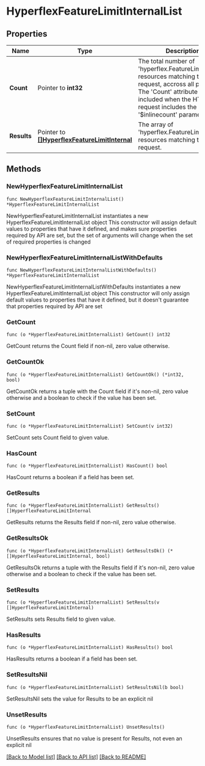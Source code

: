 # HyperflexFeatureLimitInternalList

## Properties

Name | Type | Description | Notes
------------ | ------------- | ------------- | -------------
**Count** | Pointer to **int32** | The total number of &#39;hyperflex.FeatureLimitInternal&#39; resources matching the request, accross all pages. The &#39;Count&#39; attribute is included when the HTTP GET request includes the &#39;$inlinecount&#39; parameter. | [optional] 
**Results** | Pointer to [**[]HyperflexFeatureLimitInternal**](HyperflexFeatureLimitInternal.md) | The array of &#39;hyperflex.FeatureLimitInternal&#39; resources matching the request. | [optional] 

## Methods

### NewHyperflexFeatureLimitInternalList

`func NewHyperflexFeatureLimitInternalList() *HyperflexFeatureLimitInternalList`

NewHyperflexFeatureLimitInternalList instantiates a new HyperflexFeatureLimitInternalList object
This constructor will assign default values to properties that have it defined,
and makes sure properties required by API are set, but the set of arguments
will change when the set of required properties is changed

### NewHyperflexFeatureLimitInternalListWithDefaults

`func NewHyperflexFeatureLimitInternalListWithDefaults() *HyperflexFeatureLimitInternalList`

NewHyperflexFeatureLimitInternalListWithDefaults instantiates a new HyperflexFeatureLimitInternalList object
This constructor will only assign default values to properties that have it defined,
but it doesn't guarantee that properties required by API are set

### GetCount

`func (o *HyperflexFeatureLimitInternalList) GetCount() int32`

GetCount returns the Count field if non-nil, zero value otherwise.

### GetCountOk

`func (o *HyperflexFeatureLimitInternalList) GetCountOk() (*int32, bool)`

GetCountOk returns a tuple with the Count field if it's non-nil, zero value otherwise
and a boolean to check if the value has been set.

### SetCount

`func (o *HyperflexFeatureLimitInternalList) SetCount(v int32)`

SetCount sets Count field to given value.

### HasCount

`func (o *HyperflexFeatureLimitInternalList) HasCount() bool`

HasCount returns a boolean if a field has been set.

### GetResults

`func (o *HyperflexFeatureLimitInternalList) GetResults() []HyperflexFeatureLimitInternal`

GetResults returns the Results field if non-nil, zero value otherwise.

### GetResultsOk

`func (o *HyperflexFeatureLimitInternalList) GetResultsOk() (*[]HyperflexFeatureLimitInternal, bool)`

GetResultsOk returns a tuple with the Results field if it's non-nil, zero value otherwise
and a boolean to check if the value has been set.

### SetResults

`func (o *HyperflexFeatureLimitInternalList) SetResults(v []HyperflexFeatureLimitInternal)`

SetResults sets Results field to given value.

### HasResults

`func (o *HyperflexFeatureLimitInternalList) HasResults() bool`

HasResults returns a boolean if a field has been set.

### SetResultsNil

`func (o *HyperflexFeatureLimitInternalList) SetResultsNil(b bool)`

 SetResultsNil sets the value for Results to be an explicit nil

### UnsetResults
`func (o *HyperflexFeatureLimitInternalList) UnsetResults()`

UnsetResults ensures that no value is present for Results, not even an explicit nil

[[Back to Model list]](../README.md#documentation-for-models) [[Back to API list]](../README.md#documentation-for-api-endpoints) [[Back to README]](../README.md)


